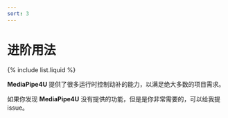 ```yaml
---
sort: 3
---
```

# 进阶用法

{% include list.liquid %}

**MediaPipe4U** 提供了很多运行时控制动补的能力，以满足绝大多数的项目需求。

如果你发现 **MediaPipe4U** 没有提供的功能，但是是你非常需要的，可以给我提 issue。
